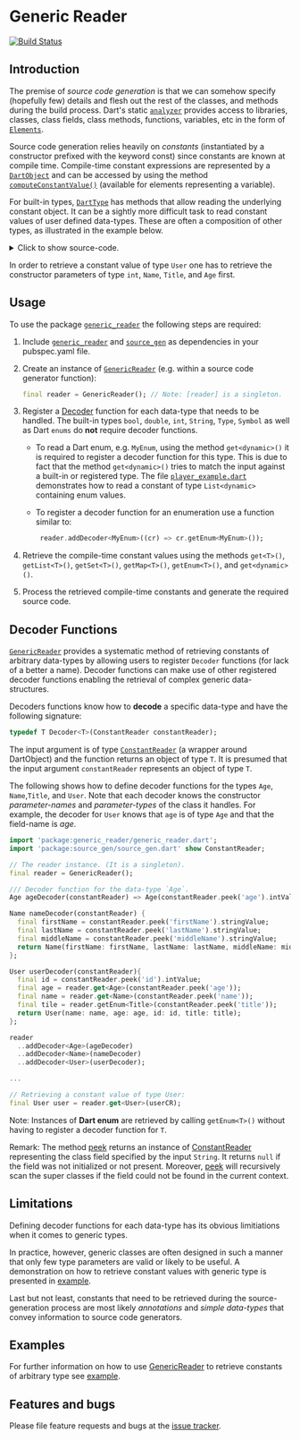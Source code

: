 
# Generic Reader
[![Build Status](https://travis-ci.com/simphotonics/generic_reader.svg?branch=master)](https://travis-ci.com/simphotonics/generic_reader)


## Introduction

The premise of *source code generation* is that we can somehow specify
(hopefully few) details and flesh out the rest of the classes, and methods during the build process.
Dart's static [`analyzer`][analyzer] provides access to libraries, classes,
class fields, class methods, functions, variables, etc in the form of [`Elements`][Elements].

Source code generation relies heavily on *constants* (instantiated by a constructor prefixed with the keyword const)
since constants are known at compile time.
Compile-time constant expressions are represented by a [`DartObject`][DartObject] and can be accessed by using the method
[`computeConstantValue()`][computeConstantValue()] (available for elements representing a variable).

For built-in types, [`DartType`][DartObject] has methods that allow reading the underlying constant object.
It can be a sightly more difficult task to read constant values
of user defined data-types. These are often a composition of other types, as illustrated in the example below.
<details>  <summary> Click to show source-code. </summary>

 ```Dart
 enum Title{Mr, Mrs, Dr}

 class Age{
   const Age(this.age);
   final int age;
   bool get isAdult => age > 21;
 }

 class Name{
   const Name({this.firstName, this.lastName, this.middleName});
   final String firstName;
   final String lastName;
   final String middleName;
 }

 class User{
   const User({this.name, this.id, this.age, this.title});
   final Name name;
   final Age age;
   final int id;
   final Title title;
 }
 ```
</details>

In order to retrieve a constant value of type `User` one has
to retrieve the constructor parameters of type  `int`, `Name`, `Title`, and `Age` first.


## Usage

To use the package [`generic_reader`][generic_reader] the following steps are required:
1. Include [`generic_reader`][generic_reader] and [`source_gen`][source_gen] as dependencies in your pubspec.yaml file.

2. Create an instance of [`GenericReader`][GenericReader] (e.g. within a source code generator function):
   ```Dart
   final reader = GenericReader(); // Note: [reader] is a singleton.
   ```
3. Register a [Decoder] function for each data-type that needs to be handled.
   The built-in types `bool`, `double`, `int`, `String`, `Type`, `Symbol` as well as Dart `enums`
   do **not** require decoder functions.

   - To read a Dart enum, e.g. `MyEnum`, using the method `get<dynamic>()` it is required to register a
   decoder function for this type. This is due to fact that the method `get<dynamic>()` tries to match the
   input against a built-in or registered type.
   The file [`player_example.dart`][player_example.dart] demonstrates how to read a constant of type `List<dynamic>`
   containing enum values.

   - To register a decoder function for an enumeration use a function similar to:
     ```Dart
      reader.addDecoder<MyEnum>((cr) => cr.getEnum<MyEnum>());
     ```

4. Retrieve the compile-time constant values using the methods `get<T>()`, `getList<T>()`,
   `getSet<T>()`, `getMap<T>()`, `getEnum<T>()`, and `get<dynamic>()`.
5. Process the retrieved compile-time constants and generate the required source code.

## Decoder Functions

[`GenericReader`][GenericReader] provides a systematic method of retrieving constants of
arbitrary data-types by allowing users to register `Decoder` functions (for lack of a better a name).
Decoder functions can make use of other registered decoder functions enabling the retrieval of
complex generic data-structures.

Decoders functions know how to **decode** a specific data-type and have the following signature:
```Dart
typedef T Decoder<T>(ConstantReader constantReader);
```
The input argument is of type [`ConstantReader`][ConstantReader] (a wrapper around DartObject)
and the function returns an object of type `T`.
It is presumed that the input argument `constantReader` represents
an object of type `T`.

The following shows how to define decoder functions for the types `Age`, `Name`,`Title`, and `User`.
Note that each decoder knows the constructor *parameter-names* and *parameter-types* of the class it handles.
For example, the decoder for `User` knows that `age` is of type `Age` and that the field-name is *age*.

```Dart
import 'package:generic_reader/generic_reader.dart';
import 'package:source_gen/source_gen.dart' show ConstantReader;

// The reader instance. (It is a singleton).
final reader = GenericReader();

/// Decoder function for the data-type `Age`.
Age ageDecoder(constantReader) => Age(constantReader.peek('age').intValue);

Name nameDecoder(constantReader) {
  final firstName = constantReader.peek('firstName').stringValue;
  final lastName = constantReader.peek('lastName').stringValue;
  final middleName = constantReader.peek('middleName').stringValue;
  return Name(firstName: firstName, lastName: lastName, middleName: middleName);
};

User userDecoder(constantReader){
  final id = constantReader.peek('id').intValue;
  final age = reader.get<Age>(constantReader.peek('age'));
  final name = reader.get<Name>(constantReader.peek('name'));
  final tile = reader.getEnum<Title>(constantReader.peek('title'));
  return User(name: name, age: age, id: id, title: title);
};

reader
  ..addDecoder<Age>(ageDecoder)
  ..addDecoder<Name>(nameDecoder)
  ..addDecoder<User>(userDecoder);

...

// Retrieving a constant value of type User:
final User user = reader.get<User>(userCR);
```
Note: Instances of **Dart enum** are retrieved by calling `getEnum<T>()` without having to register
a decoder function for `T`.

Remark: The method [peek] returns an instance of [ConstantReader]
representing the class field specified by the input `String`.
It returns `null` if the field was not initialized or not present.
Moreover, [peek] will recursively scan the super classes if the field could not be found in the current context.

## Limitations

Defining decoder functions for each data-type has its obvious limitiations when it comes to generic types.

In practice, however, generic classes are often designed in such a manner that only few type parameters
are valid or likely to be useful. A demonstration on how to retrieve
constant values with generic type is presented in [example].

Last but not least, constants that need to be retrieved
during the source-generation process are most likely *annotations*
and *simple data-types* that convey information to source code generators.


## Examples

For further information on how to use [GenericReader] to retrieve constants of arbitrary type see [example].

## Features and bugs

Please file feature requests and bugs at the [issue tracker].

[issue tracker]: https://github.com/simphotonics/generic_reader/issues

[analyzer]: https://pub.dev/packages/analyzer

[Elements]: https://pub.dev/documentation/analyzer/latest/dart_element_element/dart_element_element-library.html

[computeConstantValue()]: https://pub.dev/documentation/analyzer/latest/dart_element_element/VariableElement/computeConstantValue.html

[ConstantReader]: https://pub.dev/documentation/source_gen/latest/source_gen/ConstantReader-class.html

[Decoder]: https://github.com/simphotonics/generic_reader#decoder-functions

[DartObject]: https://pub.dev/documentation/analyzer/latest/dart_constant_value/DartObject-class.html

[example]: example

[GenericReader]: https://pub.dev/packages/generic_reader

[generic_reader]: https://pub.dev/packages/generic_reader

[peek]: https://pub.dev/documentation/source_gen/latest/source_gen/ConstantReader/peek.html

[player_example.dart]: https://github.com/simphotonics/generic_reader/blob/master/example/bin/player_example.dart

[Revivable]: https://pub.dev/documentation/source_gen/latest/source_gen/Revivable-class.html

[source_gen]: https://pub.dev/packages/source_gen

[source_gen_test]: https://pub.dev/packages/source_gen_test
